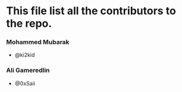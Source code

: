 # This file list all the contributors to the repo.

### Mohammed Mubarak
- @ki2kid

### Ali Gameredlin
- @0xSaii
